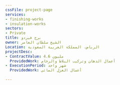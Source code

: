 ```yaml
---
cssFile: project-page
services:
- finishing-works
- insulation-works
sectors:
- Private
title: برج فيردو
owner: الشيخ سلطان العامر
Location: الرياض، المملكة العربية السعودية
projectDesc:
- ContractValue: 4.6 مليون
  ProvidedWork: أعمال الدهان وتركيب البلاط والرخام 
- ExecutionPeriod: شهر واحد
  ProvidedWork: أعمال العزل المائي
 
---
```

